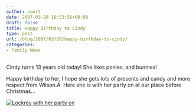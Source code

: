 ```yaml
---
author: court
date: 2007-03-20 16:53:56+00:00
draft: false
title: Happy Birthday to Cindy
type: post
url: /blog/2007/03/20/happy-birthday-to-cindy/
categories:
- Family News
---
```


Cindy turns 13 years old today!  She likes ponies, and bunnies!

Happy birthday to her, I hope she gets lots of presents and candy and more respect from Wilson.Â  Here she is with her party on at our place before Christmas...

[![Lockrey with her party on](http://farm1.static.flickr.com/145/335288181_09a89593fa_o.jpg)
](http://www.flickr.com/photos/_court/335288181/)

